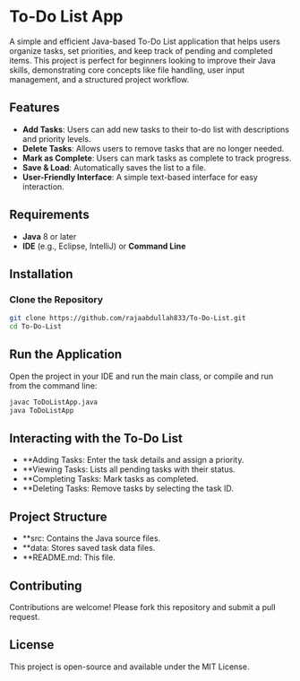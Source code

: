 # To-Do List App

A simple and efficient Java-based To-Do List application that helps users organize tasks, set priorities, and keep track of pending and completed items. This project is perfect for beginners looking to improve their Java skills, demonstrating core concepts like file handling, user input management, and a structured project workflow.

## Features

- **Add Tasks**: Users can add new tasks to their to-do list with descriptions and priority levels.
- **Delete Tasks**: Allows users to remove tasks that are no longer needed.
- **Mark as Complete**: Users can mark tasks as complete to track progress.
- **Save & Load**: Automatically saves the list to a file.
- **User-Friendly Interface**: A simple text-based interface for easy interaction.

## Requirements

- **Java** 8 or later
- **IDE** (e.g., Eclipse, IntelliJ) or **Command Line**

## Installation

### Clone the Repository

```bash
git clone https://github.com/rajaabdullah833/To-Do-List.git
cd To-Do-List
```

## Run the Application
Open the project in your IDE and run the main class, or compile and run from the command line:

```bash
javac ToDoListApp.java
java ToDoListApp
```
## Interacting with the To-Do List
- **Adding Tasks: Enter the task details and assign a priority.
- **Viewing Tasks: Lists all pending tasks with their status.
- **Completing Tasks: Mark tasks as completed.
- **Deleting Tasks: Remove tasks by selecting the task ID.

## Project Structure
- **src: Contains the Java source files.
- **data: Stores saved task data files.
- **README.md: This file.

## Contributing
Contributions are welcome! Please fork this repository and submit a pull request.

## License
This project is open-source and available under the MIT License.
